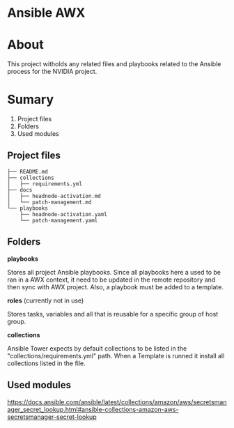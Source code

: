 # Ansible AWX

# About

This project witholds any related files and playbooks related to the Ansible process for the NVIDIA project.

# Sumary
1. Project files
1. Folders
1. Used modules

## Project files

```
├── README.md
├── collections
│   ├── requirements.yml
├── docs
│   ├── headnode-activation.md
│   └── patch-management.md
└── playbooks
    ├── headnode-activation.yaml
    └── patch-management.yaml
```

## Folders

**playbooks**

Stores all project Ansible playbooks. Since all playbooks here a used to be ran in a AWX context, it need to be updated in the remote repository and then sync with AWX project. Also, a playbook must be added to a template.

**roles** (currently not in use)

Stores tasks, variables and all that is reusable for a specific group of host group.

**collections**

Ansible Tower expects by default collections to be listed in the "collections/requirements.yml" path. When a Template is runned it install all collections listed in the file. 

## Used modules

https://docs.ansible.com/ansible/latest/collections/amazon/aws/secretsmanager_secret_lookup.html#ansible-collections-amazon-aws-secretsmanager-secret-lookup

